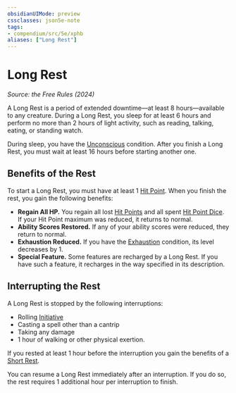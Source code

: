 ```yaml
---
obsidianUIMode: preview
cssclasses: json5e-note
tags:
- compendium/src/5e/xphb
aliases: ["Long Rest"]
---
```

# Long Rest
*Source: the Free Rules (2024)* 

A Long Rest is a period of extended downtime—at least 8 hours—available to any creature. During a Long Rest, you sleep for at least 6 hours and perform no more than 2 hours of light activity, such as reading, talking, eating, or standing watch.

During sleep, you have the [Unconscious](conditions.md#Unconscious) condition. After you finish a Long Rest, you must wait at least 16 hours before starting another one.

## Benefits of the Rest

To start a Long Rest, you must have at least 1 [Hit Point](hit-points-xphb.md). When you finish the rest, you gain the following benefits:

- **Regain All HP.** You regain all lost [Hit Points](hit-points-xphb.md) and all spent [Hit Point Dice](hit-point-dice-xphb.md). If your Hit Point maximum was reduced, it returns to normal.  
- **Ability Scores Restored.** If any of your ability scores were reduced, they return to normal.  
- **Exhaustion Reduced.** If you have the [Exhaustion](conditions.md#Exhaustion) condition, its level decreases by 1.  
- **Special Feature.** Some features are recharged by a Long Rest. If you have such a feature, it recharges in the way specified in its description.  

## Interrupting the Rest

A Long Rest is stopped by the following interruptions:

- Rolling [Initiative](initiative-xphb.md)  
- Casting a spell other than a cantrip  
- Taking any damage  
- 1 hour of walking or other physical exertion.  

If you rested at least 1 hour before the interruption you gain the benefits of a [Short Rest](short-rest-xphb.md).

You can resume a Long Rest immediately after an interruption. If you do so, the rest requires 1 additional hour per interruption to finish.
